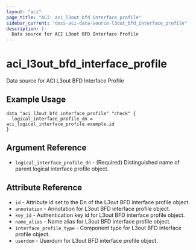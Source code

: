 ```yaml
---
layout: "aci"
page_title: "ACI: aci_l3out_bfd_interface_profile"
sidebar_current: "docs-aci-data-source-l3out_bfd_interface_profile"
description: |-
  Data source for ACI L3out BFD Interface Profile
---
```


# aci_l3out_bfd_interface_profile #
Data source for ACI L3out BFD Interface Profile

## Example Usage ##

```hcl
data "aci_l3out_bfd_interface_profile" "check" {
  logical_interface_profile_dn = aci_logical_interface_profile.example.id
}
```


## Argument Reference ##

* `logical_interface_profile_dn` - (Required) Distinguished name of parent logical interface profile object.



## Attribute Reference

* `id` - Attribute id set to the Dn of the L3out BFD interface profile object.
* `annotation` - Annotation for L3out BFD interface profile object.
* `key_id` - Authentication key id for L3out BFD interface profile object.
* `name_alias` - Name alias for L3out BFD interface profile object.
* `interface_profile_type` - Component type for L3out BFD interface profile object.
* `userdom` - Userdom for L3out BFD interface profile object.
